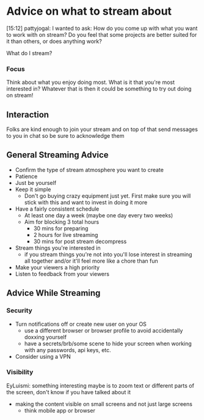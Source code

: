 # Advice on what to stream about

[15:12] pattyjogal: I wanted to ask: How do you come up with what you want to work with on stream? Do you feel that some projects are better suited for it than others, or does anything work?

What do I stream?

### Focus
Think about what you enjoy doing most. What is it that you're most interested in? Whatever that is then it could be something to try out doing on stream!


## Interaction
Folks are kind enough to join your stream and on top of that send messages to you in chat so be sure to acknowledge them

## General Streaming Advice

- Confirm the type of stream atmosphere you want to create
- Patience
- Just be yourself
- Keep it simple
  - Don't go buying crazy equipment just yet. First make sure you will stick with this and want to invest in doing it more
- Have a fairly consistent schedule
  - At least one day a week (maybe one day every two weeks)
  - Aim for blocking 3 total hours
    - 30 mins for preparing
    - 2 hours for live streaming
    - 30 mins for post stream decompress
- Stream things you're interested in
  - if you stream things you're not into you'll lose interest in streaming all together and/or it'll feel more like a chore than fun
- Make your viewers a high priority
- Listen to feedback from your viewers

## Advice While Streaming

### Security
  - Turn notifications off or create new user on your OS
    - use a different browser or browser profile to avoid accidentally doxxing yourself
    - have a secrets/brb/some scene to hide your screen when working with any passwords, api keys, etc.
  - Consider using a VPN

### Visibility

EyLuismi: something interesting maybe is to zoom text or different parts of the screen, don't know if you have talked about it

  - making the content visible on small screens and not just large screens
    - think mobile app or browser
